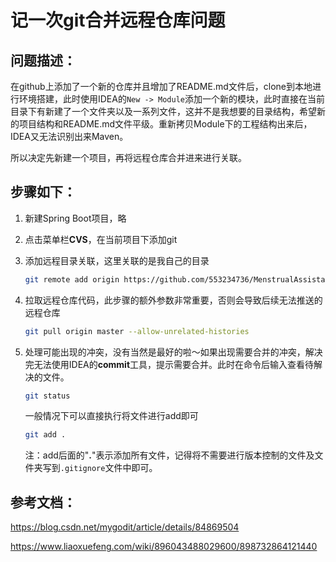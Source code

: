 # 记一次git合并远程仓库问题

## 问题描述：

在github上添加了一个新的仓库并且增加了README.md文件后，clone到本地进行环境搭建，此时使用IDEA的`New -> Module`添加一个新的模块，此时直接在当前目录下有新建了一个文件夹以及一系列文件，这并不是我想要的目录结构，希望新的项目结构和README.md文件平级。重新拷贝Module下的工程结构出来后，IDEA又无法识别出来Maven。

所以决定先新建一个项目，再将远程仓库合并进来进行关联。



## 步骤如下：

1. 新建Spring Boot项目，略

2. 点击菜单栏**CVS**，在当前项目下添加git

3. 添加远程目录关联，这里关联的是我自己的目录

   ```bash
   git remote add origin https://github.com/553234736/MenstrualAssistant
   ```

4. 拉取远程仓库代码，此步骤的额外参数非常重要，否则会导致后续无法推送的远程仓库

   ```bash
   git pull origin master --allow-unrelated-histories
   ```

5. 处理可能出现的冲突，没有当然是最好的啦～如果出现需要合并的冲突，解决完无法使用IDEA的**commit**工具，提示需要合并。此时在命令后输入查看待解决的文件。

   ```bash
   git status
   ```

   一般情况下可以直接执行将文件进行add即可

   ```bash
   git add .
   ```

   注：add后面的"**.**"表示添加所有文件，记得将不需要进行版本控制的文件及文件夹写到`.gitignore`文件中即可。



## 参考文档：

https://blog.csdn.net/mygodit/article/details/84869504

https://www.liaoxuefeng.com/wiki/896043488029600/898732864121440

